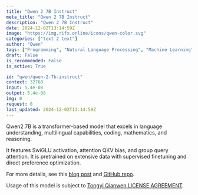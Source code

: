 ```yaml
---
title: "Qwen 2 7B Instruct"
meta_title: "Qwen 2 7B Instruct"
description: "Qwen 2 7B Instruct"
date: 2024-12-02T13:14:59Z
image: "https://img.rifx.online/icons/qwen-color.svg"
categories: ["text 2 text"]
author: "Qwen"
tags: ["Programming", "Natural Language Processing", "Machine Learning", "Data Science", "Generative AI"]
draft: False
is_recommended: False
is_active: True

id: "qwen/qwen-2-7b-instruct"
context: 32768
input: 5.4e-08
output: 5.4e-08
img: 0
request: 0
last_updated: 2024-12-02T13:14:59Z
---
```


Qwen2 7B is a transformer-based model that excels in language understanding, multilingual capabilities, coding, mathematics, and reasoning.

It features SwiGLU activation, attention QKV bias, and group query attention. It is pretrained on extensive data with supervised finetuning and direct preference optimization.

For more details, see this [blog post](https://qwenlm.github.io/blog/qwen2/) and [GitHub repo](https://github.com/QwenLM/Qwen2).

Usage of this model is subject to [Tongyi Qianwen LICENSE AGREEMENT](https://huggingface.co/Qwen/Qwen1.5-110B-Chat/blob/main/LICENSE).

